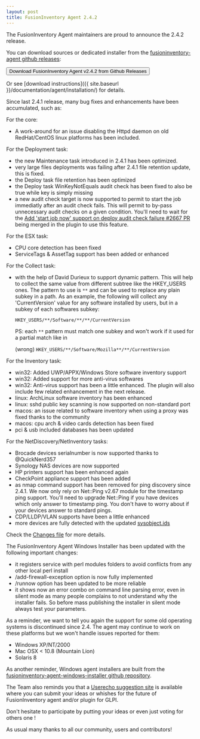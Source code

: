 ```yaml
---
layout: post
title: FusionInventory Agent 2.4.2
---
```


The FusionInventory Agent maintainers are proud to announce the 2.4.2 release.

You can download sources or dedicated installer from the [fusioninventory-agent github releases](https://github.com/fusioninventory/fusioninventory-agent/releases/tag/2.4.2):

<button class="button-save large" onclick="window.location.href='https://github.com/fusioninventory/fusioninventory-agent/releases/tag/2.4.2'">Download FusionInventory Agent v2.4.2 from Github Releases</button>

Or see [download instructions]({{ site.baseurl }}/documentation/agent/installation/) for details.

Since last 2.4.1 release, many bug fixes and enhancements have been accumulated, such as:

For the core:
- A work-around for an issue disabling the Httpd daemon on old RedHat/CentOS linux platforms has been included.

For the Deployment task:
- the new Maintenance task introduced in 2.4.1 has been optimized.
- very large files deployments was failing after 2.4.1 file retention update, this is fixed.
- the Deploy task file retention has been optimized
- the Deploy task WinKeyNotEquals audit check has been fixed to also be true while key is simply missing
- a new audit check target is now supported to permit to start the job immediatly after an audit check fails.
  This will permit to by-pass unnecessary audit checks on a given condition.
  You'll need to wait for the [Add 'start job now' support on deploy audit check failure #2667 PR](https://github.com/fusioninventory/fusioninventory-for-glpi/pull/2667)
  being merged in the plugin to use this feature.

For the ESX task:
- CPU core detection has been fixed
- ServiceTags & AssetTag support has been added or enhanced

For the Collect task:
- with the help of David Durieux to support dynamic pattern.
  This will help to collect the same value from different subtree like the HKEY_USERS ones.
  The pattern to use is `**` and can be used to replace any plain subkey in a path.
  As an example, the following will collect any 'CurrentVersion' value for any software installed by users, but in a subkey of each softwares subkey:
  
  `HKEY_USERS/**/Software/**/**/CurrentVersion`
  
  PS: each `**` pattern must match one subkey and won't work if it used for a partial match like in
  
  (wrong) `HKEY_USERS/**/Software/Mozilla**/**/CurrentVersion`

For the Inventory task:
- win32: Added UWP/APPX/Windows Store software inventory support
- win32: Added support for more anti-virus softwares
- win32: Anti-virus support has been a little enhanced. The plugin will also include few related enhancement in the next release.
- linux: ArchLinux software inventory has been enhanced
- linux: sshd public key scanning is now supported on non-standard port
- macos: an issue related to software inventory when using a proxy was fixed thanks to the community
- macos: cpu arch & video cards detection has been fixed
- pci & usb included databases has been updated

For the NetDiscovery/NetInventory tasks:
- Brocade devices serialnumber is now supported thanks to @QuickNerd357
- Synology NAS devices are now supported
- HP printers support has been enhanced again
- CheckPoint appliance support has been added
- as nmap command support has been removed for ping discovery since 2.4.1.
  We now only rely on Net::Ping v2.67 module for the timestamp ping support.
  You'll need to upgrade Net::Ping if you have devices which only answer to timestamp ping.
  You don't have to worry about if your devices answer to standard pings.
- CDP/LLDP/VLAN supports have been a little enhanced
- more devices are fully detected with the updated [sysobject.ids](https://github.com/fusioninventory/sysobject.ids/tree/fia-2.4.2)

Check the [Changes file](https://github.com/fusioninventory/fusioninventory-agent/blob/2.4.2/Changes) for more details.

The FusionInventory Agent Windows Installer has been updated with the following important changes:
- it registers service with perl modules folders to avoid conflicts from any other local perl install
- /add-firewall-exception option is now fully implemented
- /runnow option has been updated to be more reliable
- it shows now an error combo on command line parsing error, even in silent mode as many people
  complains to not understand why the installer fails. So before mass publishing the installer
  in silent mode always test your parameters.

As a reminder, we want to tell you again the support for some old operating systems is discontinued since 2.4. The agent may continue to work on these platforms but we won't handle issues reported for them:
- Windows XP/NT/2000
- Mac OSX < 10.8 (Mountain Lion)
- Solaris 8

As another reminder, Windows agent installers are built from the [fusioninventory-agent-windows-installer github repository](https://github.com/fusioninventory/fusioninventory-agent-windows-installer).

The Team also reminds you that a [Userecho suggestion site](http://fusioninventory.userecho.com/) is available where you can submit your ideas or whishes for the future of FusionInventory agent and/or plugin for GLPI.

Don't hesitate to participate by putting your ideas or even just voting for others one !

As usual many thanks to all our community, users and contributors!
